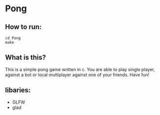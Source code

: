 # Pong

## How to run:
```
cd Pong
make
```

## What is this?
This is a simple pong game written in c. You are able to play single player, against a bot or local multiplayer against one of your friends. Have fun!

## libaries:
- GLFW
- glad
 
